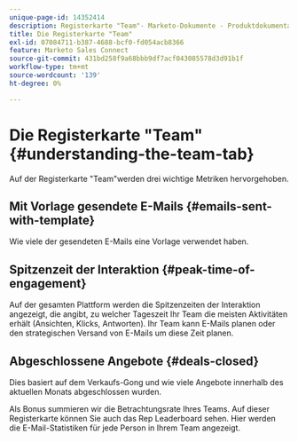 ```yaml
---
unique-page-id: 14352414
description: Registerkarte "Team"- Marketo-Dokumente - Produktdokumentation
title: Die Registerkarte "Team"
exl-id: 07084711-b387-4688-bcf0-fd054acb8366
feature: Marketo Sales Connect
source-git-commit: 431bd258f9a68bbb9df7acf043085578d3d91b1f
workflow-type: tm+mt
source-wordcount: '139'
ht-degree: 0%

---
```


# Die Registerkarte &quot;Team&quot; {#understanding-the-team-tab}

Auf der Registerkarte &quot;Team&quot;werden drei wichtige Metriken hervorgehoben.

## Mit Vorlage gesendete E-Mails {#emails-sent-with-template}

Wie viele der gesendeten E-Mails eine Vorlage verwendet haben.

## Spitzenzeit der Interaktion {#peak-time-of-engagement}

Auf der gesamten Plattform werden die Spitzenzeiten der Interaktion angezeigt, die angibt, zu welcher Tageszeit Ihr Team die meisten Aktivitäten erhält (Ansichten, Klicks, Antworten). Ihr Team kann E-Mails planen oder den strategischen Versand von E-Mails um diese Zeit planen.

## Abgeschlossene Angebote {#deals-closed}

Dies basiert auf dem Verkaufs-Gong und wie viele Angebote innerhalb des aktuellen Monats abgeschlossen wurden.

Als Bonus summieren wir die Betrachtungsrate Ihres Teams. Auf dieser Registerkarte können Sie auch das Rep Leaderboard sehen. Hier werden die E-Mail-Statistiken für jede Person in Ihrem Team angezeigt.

